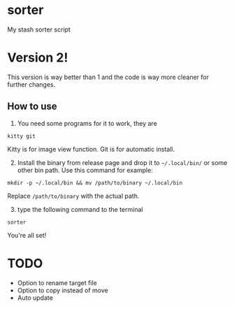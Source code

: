 # sorter
My stash sorter script
# Version 2!
This version is way better than 1 and the code is way more cleaner for further changes. 
## How to use
1. You need some programs for it to work, they are
```
kitty git
```
Kitty is for image view function.
Git is for automatic install.

2. Install the binary from release page and drop it to `~/.local/bin/` or some other bin path.
Use this command for example:
```
mkdir -p ~/.local/bin && mv /path/to/binary ~/.local/bin
```
Replace `/path/to/binary` with the actual path.

3. type the following command to the terminal
```
sorter
```
You're all set!

# TODO
- Option to rename target file
- Option to copy instead of move
- Auto update
